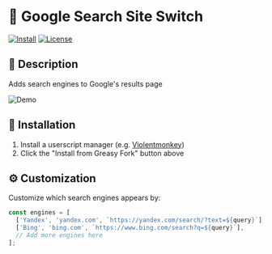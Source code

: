 # 🔄 Google Search Site Switch

[![Install](https://img.shields.io/badge/Install-Script-blue.svg)](https://raw.githubusercontent.com/yookibooki/userscripts/refs/heads/main/google-search-site-switch/user.js)
[![License](https://img.shields.io/github/license/yookibooki/userscripts)](../LICENSE)

## 📝 Description
Adds search engines to Google's results page

![Demo](https://i.imgur.com/HendpOp.png)

## 🔧 Installation
1. Install a userscript manager (e.g. [Violentmonkey](https://violentmonkey.github.io))
2. Click the "Install from Greasy Fork" button above

## ⚙️ Customization
Customize which search engines appears by:

```javascript
const engines = [
  ['Yandex', 'yandex.com', `https://yandex.com/search/?text=${query}`],
  ['Bing', 'bing.com', `https://www.bing.com/search?q=${query}`],
  // Add more engines here
];
```
